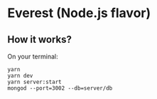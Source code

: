 # Everest (Node.js flavor)

## How it works?

On your terminal:

```
yarn
yarn dev
yarn server:start
mongod --port=3002 --db=server/db
```